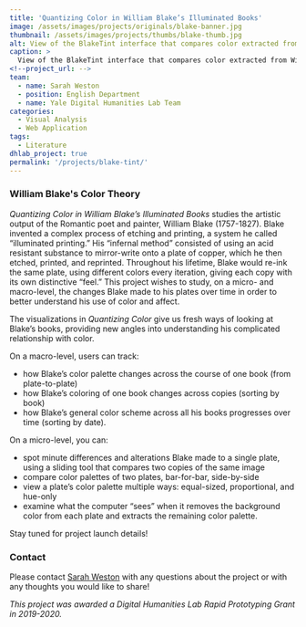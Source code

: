 ```yaml
---
title: 'Quantizing Color in William Blake’s Illuminated Books'
image: /assets/images/projects/originals/blake-banner.jpg
thumbnail: /assets/images/projects/thumbs/blake-thumb.jpg
alt: View of the BlakeTint interface that compares color extracted from two of Blake's plates
caption: >
  View of the BlakeTint interface that compares color extracted from William Blake's manuscripts.
<!--project_url: -->
team:
  - name: Sarah Weston
  - position: English Department
  - name: Yale Digital Humanities Lab Team
categories:
  - Visual Analysis
  - Web Application
tags:
  - Literature
dhlab_project: true
permalink: '/projects/blake-tint/'
---
```


### William Blake's Color Theory

*Quantizing Color in William Blake’s Illuminated Books* studies the artistic output of the Romantic poet and painter, William Blake (1757-1827). Blake invented a complex process of etching and printing, a system he called “illuminated printing.” His “infernal method” consisted of using an acid resistant substance to mirror-write onto a plate of copper, which he then etched, printed, and reprinted. Throughout his lifetime, Blake would re-ink the same plate, using different colors every iteration, giving each copy with its own distinctive “feel.” This project wishes to study, on a micro- and macro-level, the changes Blake made to his plates over time in order to better understand his use of color and affect. 

The visualizations in *Quantizing Color* give us fresh ways of looking at Blake’s books, providing new angles into understanding his complicated relationship with color.

On a macro-level, users can track: 
- how Blake’s color palette changes across the course of one book (from plate-to-plate)
- how Blake’s coloring of one book changes across copies (sorting by book) 
- how Blake’s general color scheme across all his books progresses over time (sorting by date).

On a micro-level, you can:
- spot minute differences and alterations Blake made to a single plate, using a sliding tool that compares two copies of the same image
- compare color palettes of two plates, bar-for-bar, side-by-side
- view a plate’s color palette multiple ways: equal-sized, proportional, and hue-only
- examine what the computer “sees” when it removes the background color from each plate and extracts the remaining color palette.

Stay tuned for project launch details!

### Contact
Please contact [Sarah Weston](mailto:sarah.weston@yale.edu) with any questions about the project or with any thoughts you would like to share!

*This project was awarded a Digital Humanities Lab Rapid Prototyping Grant in 2019-2020.*